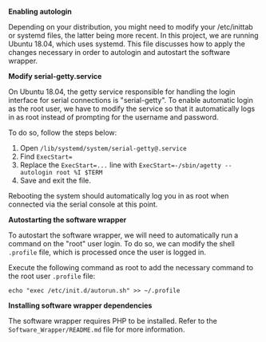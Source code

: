 **Enabling autologin**

Depending on your distribution, you might need to modify your /etc/inittab or systemd files, the latter being more recent. In this project, we are running Ubuntu 18.04, which uses systemd. This file discusses how to apply the changes necessary in order to autologin and autostart the software wrapper.

**Modify serial-getty.service**

On Ubuntu 18.04, the getty service responsible for handling the login interface for serial connections is "serial-getty". To enable automatic login as the root user, we have to modify the service so that it automatically logs in as root instead of prompting for the username and password.

To do so, follow the steps below:

1. Open `/lib/systemd/system/serial-getty@.service`
2. Find `ExecStart=`
3. Replace the `ExecStart=...` line with `ExecStart=-/sbin/agetty --autologin root %I $TERM`
4. Save and exit the file.

Rebooting the system should automatically log you in as root when connected via the serial console at this point.

**Autostarting the software wrapper**

To autostart the software wrapper, we will need to automatically run a command on the "root" user login. To do so, we can modify the shell `.profile` file, which is processed once the user is logged in.

Execute the following command as root to add the necessary command to the root user `.profile` file:

```
echo "exec /etc/init.d/autorun.sh" >> ~/.profile
```

**Installing software wrapper dependencies**

The software wrapper requires PHP to be installed. Refer to the `Software_Wrapper/README.md` file for more information.